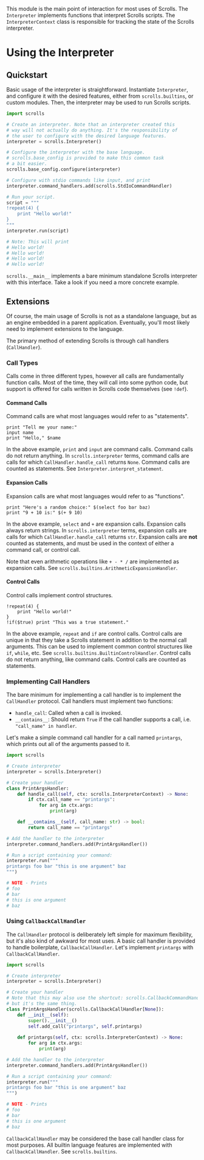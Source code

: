 This module is the main point of interaction for most uses of Scrolls. The `Interpreter` implements functions that
interpret Scrolls scripts. The `InterpreterContext` class is responsible for tracking the state of the Scrolls
interpreter.

# Using the Interpreter

## Quickstart

Basic usage of the interpreter is straightforward. Instantiate `Interpreter`, and configure it with the desired
features, either from `scrolls.builtins`, or custom modules. Then, the interpreter may be used to run Scrolls scripts.

```py
import scrolls

# Create an interpreter. Note that an interpreter created this 
# way will not actually do anything. It's the responsibility of 
# the user to configure with the desired language features.
interpreter = scrolls.Interpreter()

# Configure the interpreter with the base language.
# scrolls.base_config is provided to make this common task
# a bit easier.
scrolls.base_config.configure(interpreter)

# Configure with stdio commands like input, and print
interpreter.command_handlers.add(scrolls.StdIoCommandHandler)

# Run your script.
script = """
!repeat(4) {
    print "Hello world!"
}
"""
interpreter.run(script)

# Note: This will print
# Hello world!
# Hello world!
# Hello world!
# Hello world!
```

`scrolls.__main__` implements a bare minimum standalone Scrolls interpreter with this interface. Take a look if you
need a more concrete example.

## Extensions

Of course, the main usage of Scrolls is not as a standalone language, but as an engine embedded in a parent application.
Eventually, you'll most likely need to implement extensions to the language.

The primary method of extending Scrolls is through call handlers (`CallHandler`).

### Call Types

Calls come in three different types, however all calls are fundamentally function calls. Most of the time, they will
call into some python code, but support is offered for calls written in Scrolls code themselves (see `!def`).

#### Command Calls

Command calls are what most languages would refer to as "statements".

```scrolls
print "Tell me your name:"
input name
print "Hello," $name
```

In the above example, `print` and `input` are command calls. Command calls do not return anything. In `scrolls.interpreter`
terms, command calls are calls for which `CallHandler.handle_call` returns `None`. Command calls are counted as
statements. See `Interpreter.interpret_statement`.

#### Expansion Calls

Expansion calls are what most languages would refer to as "functions".

```scrolls
print "Here's a random choice:" $(select foo bar baz)
print "9 + 10 is:" $(+ 9 10)
```

In the above example, `select` and `+` are expansion calls. Expansion calls always return strings. In `scrolls.interpreter`
terms, expansion calls are calls for which `CallHandler.handle_call` returns `str`. Expansion calls are **not**
counted as statements, and must be used in the context of either a command call, or control call.

Note that even arithmetic operations like `+ - * /` are implemented as expansion calls.
See `scrolls.builtins.ArithmeticExpansionHandler`.

#### Control Calls

Control calls implement control structures.

```scrolls
!repeat(4) {
    print "Hello world!"
}
!if($true) print "This was a true statement."
```

In the above example, `repeat` and `if` are control calls. Control calls are unique in that they take a Scrolls
statement in addition to the normal call arguments. This can be used to implement common control structures like
`if`, `while`, etc. See `scrolls.builtins.BuiltinControlHandler`. Control calls do not return anything, like command calls.
Control calls are counted as statements.

### Implementing Call Handlers

The bare minimum for implementing a call handler is to implement the `CallHandler` protocol. Call handlers must implement
two functions:

- `handle_call`: Called when a call is invoked.
- `__contains__`: Should return `True` if the call handler supports a call, i.e. `"call_name" in handler`.

Let's make a simple command call handler for a call named `printargs`, which prints out all of the arguments passed to
it.

```py
import scrolls

# Create interpreter
interpreter = scrolls.Interpreter()

# Create your handler
class PrintArgsHandler:
    def handle_call(self, ctx: scrolls.InterpreterContext) -> None:
        if ctx.call_name == "printargs":
            for arg in ctx.args:
                print(arg)

    def __contains__(self, call_name: str) -> bool:
        return call_name == "printargs"

# Add the handler to the interpreter
interpreter.command_handlers.add(PrintArgsHandler())

# Run a script containing your command:
interpreter.run("""
printargs foo bar "this is one argument" baz
""")

# NOTE - Prints
# foo
# bar
# this is one argument
# baz
```

### Using `CallbackCallHandler`

The `CallHandler` protocol is deliberately left simple for maximum flexibility, but it's also kind of awkward for most
uses. A basic call handler is provided to handle boilerplate, `CallbackCallHandler`. 
Let's implement `printargs` with `CallbackCallHandler`.

```py
import scrolls

# Create interpreter
interpreter = scrolls.Interpreter()

# Create your handler
# Note that this may also use the shortcut: scrolls.CallbackCommandHandler,
# but it's the same thing.
class PrintArgsHandler(scrolls.CallbackCallHandler[None]):
    def __init__(self):
        super().__init__()
        self.add_call("printargs", self.printargs)
        
    def printargs(self, ctx: scrolls.InterpreterContext) -> None:
        for arg in ctx.args:
            print(arg)

# Add the handler to the interpreter
interpreter.command_handlers.add(PrintArgsHandler())

# Run a script containing your command:
interpreter.run("""
printargs foo bar "this is one argument" baz
""")

# NOTE - Prints
# foo
# bar
# this is one argument
# baz
```

`CallbackCallHandler` may be considered the base call handler class for most purposes. All builtin language features
are implemented with `CallbackCallHandler`. See `scrolls.builtins`.